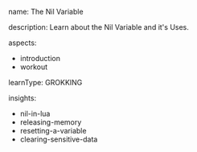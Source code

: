 name: The Nil Variable

description: Learn about the Nil Variable and it's Uses.

aspects:
  - introduction
  - workout

learnType: GROKKING

insights:
  - nil-in-lua
  - releasing-memory
  - resetting-a-variable
  - clearing-sensitive-data